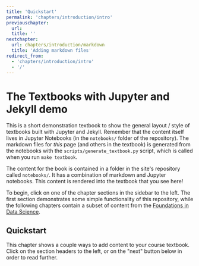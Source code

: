 ```yaml
---
title: 'Quickstart'
permalink: 'chapters/introduction/intro'
previouschapter:
  url: 
  title: ''
nextchapter:
  url: chapters/introduction/markdown
  title: 'Adding markdown files'
redirect_from:
  - 'chapters/introduction/intro'
  - '/'
---
```

# The Textbooks with Jupyter and Jekyll demo

This is a short demonstration textbook to show the general layout / style of textbooks built
with Jupyter and Jekyll. Remember that the content itself lives in Jupyter Notebooks (in the `notebooks/` folder
of the repository). The markdown files for *this* page (and others in the textbook) is generated from the notebooks
with the `scripts/generate_textbook.py` script, which is called when you run `make textbook`.

The content for the book is contained in a folder in the site's repository called `notebooks/`. It has a
combination of markdown and Jupyter notebooks. This content is rendered into the textbook that you see here!

To begin, click on one of the chapter sections in the sidebar to the left. The first section demonstrates some
simple functionality of this repository, while the following chapters contain a subset of content from the
[Foundations in Data Science](https://inferentialthinking.com).

## Quickstart

This chapter shows a couple ways to add content to your course textbook. Click on the section headers
to the left, or on the "next" button below in order to read further.
